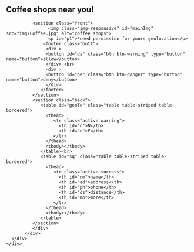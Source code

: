 <!DOCTYPE html>
<html lang="en">
<head>
  <meta charset="UTF-8">
  <meta name="viewport" content="width=device-width, initial-scale=1.0">
  <meta http-equiv="X-UA-Compatible" content="ie=edge">
  <meta name="viewport" content="width=device-width, initial-scale=1.0">
  <link rel="stylesheet" href="main.css">
  <title>Coffee</title>
  <link rel="stylesheet" href="https://maxcdn.bootstrapcdn.com/bootstrap/3.3.7/css/bootstrap.min.css" integrity="sha384-BVYiiSIFeK1dGmJRAkycuHAHRg32OmUcww7on3RYdg4Va+PmSTsz/K68vbdEjh4u" crossorigin="anonymous">
</head>
<body>

  <nav class="navbar navbar-inverse">
      <div class="container-fluid">
        <h1 id="mainH">Coffee shops near you!</h1>
      </div>
    </nav>
    <div class="container">
        <div class="row">
          <div class="col-sm-12 col-md-10 col-md-offset-1 col-lg-6 col-lg-offset-3">
            <div class="wrapp">


              <section class="front">
                    <img class="img-responsive" id="mainImg" src="img/Coffee.jpg" alt="coffee shops">
                    <p id="p1">*need permission for yours geolocation</p>
                  <footer class="butt">
                   <div >
                   <button id="da" class="btn btn-warning" type="button" name="button">allow</button>
                   </div> <br>
                   <div >
                   <button id="ne" class="btn btn-danger" type="button" name="button">deny</button>
                   </div>
                 </footer>
              </section>
              <section class="back">
                 <table id="geoTe" class="table table-striped table-bordered">
                   <thead>
                      <tr class="active warning">
                        <th id="n">N</th>
                        <th id="e">E</th>
                      </tr>
                   </thead>
                   <tbody></tbody>
                 </table><br>
                 <table id="sq" class="table table-striped table-bordered">
                   <thead>
                      <tr class="active success">
                        <th id="nm">name</th>
                        <th id="ad">address</th>
                        <th id="ph">phone</th>
                        <th id="ds">distance</th>
                        <th id="mo">more</th>
                      </tr>
                   </thead>
                   <tbody></tbody>
                 </table>
              </section>
              </div>
           </div>
      </div>
    </div>




























  <script src="https://ajax.googleapis.com/ajax/libs/jquery/1.12.4/jquery.min.js"></script>
  <script src="https://maxcdn.bootstrapcdn.com/bootstrap/3.3.7/js/bootstrap.min.js" integrity="sha384-Tc5IQib027qvyjSMfHjOMaLkfuWVxZxUPnCJA7l2mCWNIpG9mGCD8wGNIcPD7Txa" crossorigin="anonymous"></script>
  <script src="main.js" charset="utf-8"></script>
</body>
</html>


